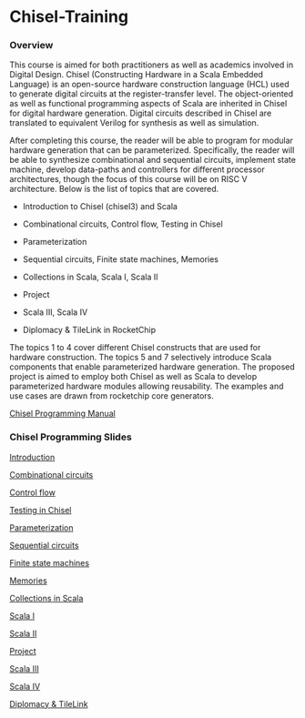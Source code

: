 # Chisel-Training

### Overview
This course is aimed for both practitioners as well as academics involved in Digital Design. Chisel (Constructing Hardware in a Scala Embedded Language) is an open-source hardware construction language (HCL) used to generate digital circuits at the register-transfer level. The object-oriented as well as functional programming aspects of Scala are inherited in Chisel for digital hardware generation. Digital circuits described in Chisel are translated to equivalent Verilog for synthesis as well as simulation. 

After completing this course, the reader will be able to program for modular hardware generation that can be parameterized. Specifically, the reader will be able to synthesize combinational and sequential circuits, implement state machine, develop data-paths and controllers for different processor architectures, though the focus of this course will be on RISC V architecture. 
Below is the list of topics that are covered.

- Introduction to Chisel (chisel3) and Scala 
- Combinational circuits, Control flow, Testing in Chisel
- Parameterization
- Sequential circuits, Finite state machines, Memories

- Collections in Scala, Scala I, Scala II
- Project
- Scala III, Scala IV
- Diplomacy & TileLink in RocketChip

The topics 1 to 4 cover different Chisel constructs that are used for hardware construction. The topics 5 and 7 selectively introduce Scala components that enable parameterized hardware generation. The proposed project is aimed to employ both Chisel as well as Scala to develop parameterized hardware modules allowing reusability. The examples and use cases are drawn from rocketchip core generators.


[Chisel Programming Manual](Lab_Manual/Chisel_Lab_manual.pdf)

### Chisel Programming Slides

[Introduction](Lecture_slides/Introduction.pdf)

[Combinational circuits](Lecture_slides/combinational.pdf)

[Control flow](Lecture_slides/control_combinational.pdf)

[Testing in Chisel](Lecture_slides/Chisel_testers.pdf)

[Parameterization](Lecture_slides/parameterization.pdf)

[Sequential circuits](Lecture_slides/sequential.pdf)

[Finite state machines](Lecture_slides/fsm.pdf)

[Memories](Lecture_slides/memory.pdf)

[Collections in Scala](Lecture_slides/Scala_collections.pdf)

[Scala I](Lecture_slides/scala1.pdf)

[Scala II](Lecture_slides/Scala2.pdf)

[Project](Lecture_slides/Project.pdf)

[Scala III](Lecture_slides/scala3.pdf)

[Scala IV](Lecture_slides/scala4.pdf)

[Diplomacy & TileLink](Lecture_slides/tilelink_diplomacy.pdf)

